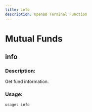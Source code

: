 ```yaml
---
title: info
description: OpenBB Terminal Function
---
```


# Mutual Funds

## info

### Description: 

Get fund information.

### Usage: 
```python
usage: info
```



